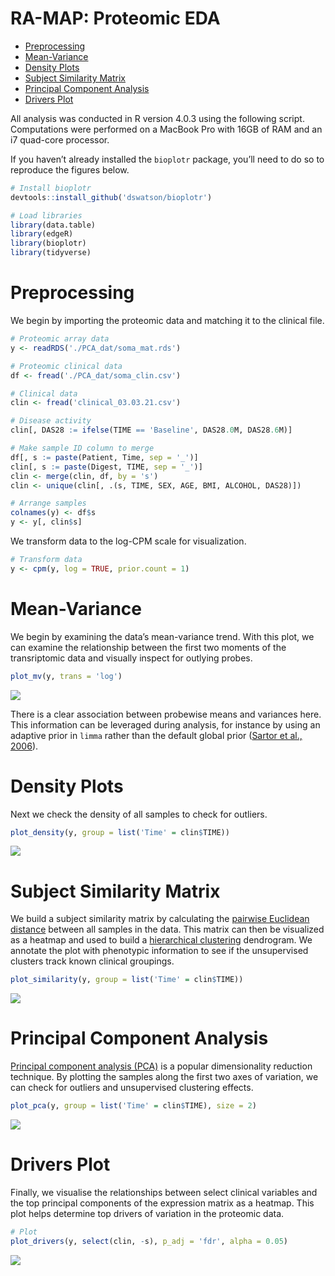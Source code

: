 RA-MAP: Proteomic EDA
================

-   [Preprocessing](#preprocessing)
-   [Mean-Variance](#mean-variance)
-   [Density Plots](#density-plots)
-   [Subject Similarity Matrix](#subject-similarity-matrix)
-   [Principal Component Analysis](#principal-component-analysis)
-   [Drivers Plot](#drivers-plot)

All analysis was conducted in R version 4.0.3 using the following
script. Computations were performed on a MacBook Pro with 16GB of RAM
and an i7 quad-core processor.

If you haven’t already installed the `bioplotr` package, you’ll need to
do so to reproduce the figures below.

``` r
# Install bioplotr
devtools::install_github('dswatson/bioplotr')

# Load libraries
library(data.table)
library(edgeR)
library(bioplotr)
library(tidyverse)
```

# Preprocessing

We begin by importing the proteomic data and matching it to the clinical
file.

``` r
# Proteomic array data
y <- readRDS('./PCA_dat/soma_mat.rds')

# Proteomic clinical data
df <- fread('./PCA_dat/soma_clin.csv')

# Clinical data
clin <- fread('clinical_03.03.21.csv')

# Disease activity
clin[, DAS28 := ifelse(TIME == 'Baseline', DAS28.0M, DAS28.6M)]

# Make sample ID column to merge
df[, s := paste(Patient, Time, sep = '_')]
clin[, s := paste(Digest, TIME, sep = '_')]
clin <- merge(clin, df, by = 's')
clin <- unique(clin[, .(s, TIME, SEX, AGE, BMI, ALCOHOL, DAS28)])

# Arrange samples
colnames(y) <- df$s
y <- y[, clin$s]
```

We transform data to the log-CPM scale for visualization.

``` r
# Transform data
y <- cpm(y, log = TRUE, prior.count = 1)
```

# Mean-Variance

We begin by examining the data’s mean-variance trend. With this plot, we
can examine the relationship between the first two moments of the
transriptomic data and visually inspect for outlying probes.

``` r
plot_mv(y, trans = 'log')
```

<p align='center'>
<img src="Proteomic_EDA_files/figure-gfm/meanvar-1.png" style="display: block; margin: auto;" />
</p>

There is a clear association between probewise means and variances here.
This information can be leveraged during analysis, for instance by using
an adaptive prior in `limma` rather than the default global prior
([Sartor et al., 2006](https://www.ncbi.nlm.nih.gov/pubmed/17177995)).

# Density Plots

Next we check the density of all samples to check for outliers.

``` r
plot_density(y, group = list('Time' = clin$TIME))
```

<p align='center'>
<img src="Proteomic_EDA_files/figure-gfm/density_pre-1.png" style="display: block; margin: auto;" />
</p>

# Subject Similarity Matrix

We build a subject similarity matrix by calculating the [pairwise
Euclidean
distance](https://en.wikipedia.org/wiki/Euclidean_distance_matrix)
between all samples in the data. This matrix can then be visualized as a
heatmap and used to build a [hierarchical
clustering](https://en.wikipedia.org/wiki/Hierarchical_clustering)
dendrogram. We annotate the plot with phenotypic information to see if
the unsupervised clusters track known clinical groupings.

``` r
plot_similarity(y, group = list('Time' = clin$TIME))
```

<p align='center'>
<img src="Proteomic_EDA_files/figure-gfm/sim_mat-1.png" style="display: block; margin: auto;" />
</p>

# Principal Component Analysis

[Principal component analysis
(PCA)](https://en.wikipedia.org/wiki/Principal_component_analysis) is a
popular dimensionality reduction technique. By plotting the samples
along the first two axes of variation, we can check for outliers and
unsupervised clustering effects.

``` r
plot_pca(y, group = list('Time' = clin$TIME), size = 2)
```

<p align='center'>
<img src="Proteomic_EDA_files/figure-gfm/pca-1.png" style="display: block; margin: auto;" />
</p>
 
# Drivers Plot

Finally, we visualise the relationships between select clinical
variables and the top principal components of the expression matrix as a
heatmap. This plot helps determine top drivers of variation in the
proteomic data.

``` r
# Plot
plot_drivers(y, select(clin, -s), p_adj = 'fdr', alpha = 0.05)
```

<p align='center'>
<img src="Proteomic_EDA_files/figure-gfm/drivers-1.png" style="display: block; margin: auto;" />
</p>
